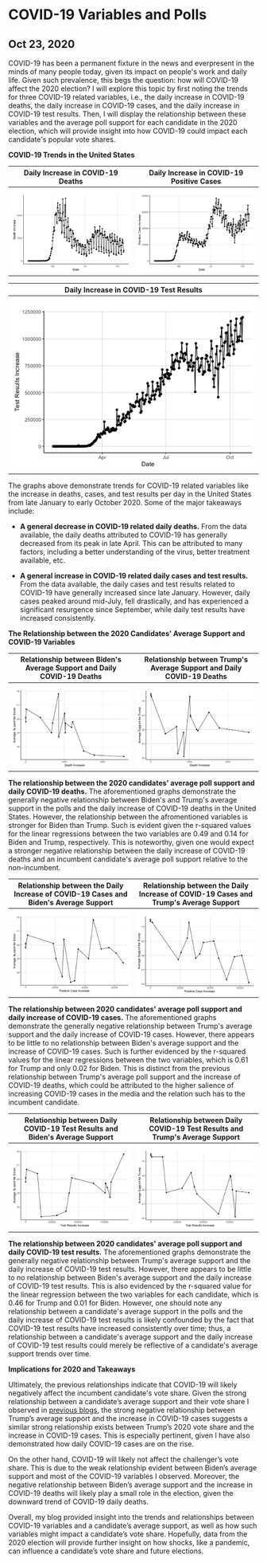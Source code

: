 # COVID-19 Variables and Polls
## Oct 23, 2020

COVID-19 has been a permanent fixture in the news and everpresent in the minds of many people today, given its impact on people's work and daily life. Given such prevalence, this begs the question: how will COVID-19 affect the 2020 election? I will explore this topic by first noting the trends for three COVID-19 related variables, i.e., the daily increase in COVID-19 deaths, the daily increase in COVID-19 cases, and the daily increase in COVID-19 test results. Then, I will display the relationship between these variables and the average poll support for each candidate in the 2020 election, which will provide insight into how COVID-19 could impact each candidate's popular vote shares. 

**COVID-19 Trends in the United States**

Daily Increase in COVID-19 Deaths |  Daily Increase in COVID-19 Positive Cases 
:-------------------------:|:-------------------------:
![](Shocks1.png)|![](Shocks2.png)

| Daily Increase in COVID-19 Test Results |
|:-:|
| ![](Shocks3.png)  |

The graphs above demonstrate trends for COVID-19 related variables like the increase in deaths, cases, and test results per day in the United States from late January to early October 2020. Some of the major takeaways include:

* **A general decrease in COVID-19 related daily deaths.** From the data available, the daily deaths attributed to COVID-19 has generally decreased from its peak in late April. This can be attributed to many factors, including a better understanding of the virus, better treatment available, etc.  

* **A general increase in COVID-19 related daily cases and test results.** From the data available, the daily cases and test results related to COVID-19 have generally increased since late January. However, daily cases peaked around mid-July, fell drastically, and has experienced a significant resurgence since September, while daily test results have increased consistently. 

**The Relationship between the 2020 Candidates' Average Support and COVID-19 Variables**

Relationship between Biden's Average Support and Daily COVID-19 Deaths |  Relationship between Trump's Average Support and Daily COVID-19 Deaths
:-------------------------:|:-------------------------:
![](Shocks4.png)|![](Shocks5.png)

**The relationship between the 2020 candidates' average poll support and daily COVID-19 deaths.** The aforementioned graphs demonstrate the generally negative relationship between Biden's and Trump's average support in the polls and the daily increase of COVID-19 deaths in the United States. However, the relationship between the afromentioned variables is stronger for Biden than Trump. Such is evident given the r-squared values for the linear regressions between the two variables are 0.49 and 0.14 for Biden and Trump, respectively. This is noteworthy, given one would expect a stronger negative relationship between the daily increase of COVID-19 deaths and an incumbent candidate's average poll support relative to the non-incumbent. 

Relationship between the Daily Increase of COVID-19 Cases and Biden's Average Support  |  Relationship between the Daily Increase of COVID-19 Cases and Trump's Average Support 
:-------------------------:|:-------------------------:
![](Shocks6.png)|![](Shocks7.png)

**The relationship between 2020 candidates' average poll support and daily increase of COVID-19 cases.** The aforementioned graphs demonstrate the generally negative relationship between Trump's average support and the daily increase of COVID-19 cases. However, there appears to be little to no relationship between Biden's average support and the increase of COVID-19 cases. Such is further evidenced by the r-squared values for the linear regressions between the two variables, which is 0.61 for Trump and only 0.02 for Biden. This is distinct from the previous relationship between Trump's average poll support and the increase of COVID-19 deaths, which could be attributed to the higher salience of increasing COVID-19 cases in the media and the relation such has to the incumbent candidate. 

Relationship between Daily COVID-19 Test Results and Biden's Average Support  |  Relationship between Daily COVID-19 Test Results and Trump's Average Support 
:-------------------------:|:-------------------------:
![](Shocks8.png)|![](Shocks9.png)

**The relationship between 2020 candidates' average poll support and daily COVID-19 test results.** The aforementioned graphs demonstrate the generally negative relationship between Trump's average support and the daily increase of COVID-19 test results. However, there appears to be little to no relationship between Biden's average support and the daily increase of COVID-19 test results. This is also evidenced by the r-squared value for the linear regression between the two variables for each candidate, which is 0.46 for Trump and 0.01 for Biden. However, one should note any relationship between a candidate's average support in the polls and the daily increase of COVID-19 test results is likely confounded by the fact that COVID-19 test results have increased consistently over time; thus, a relationship between a candidate's average support and the daily increase of COVID-19 test results could merely be reflective of a candidate's average support trends over time.

**Implications for 2020 and Takeaways**

Ultimately, the previous relationships indicate that COVID-19 will likely negatively affect the incumbent candidate's vote share. Given the strong relationship between a candidate’s average support and their vote share I observed in [previous blogs](Third_Blog_Polls.md), the strong negative relationship between Trump’s average support and the increase in COVID-19 cases suggests a similar strong relationship exists between Trump’s 2020 vote share and the increase in COVID-19 cases. This is especially pertinent, given I have also demonstrated how daily COVID-19 cases are on the rise. 

On the other hand, COVID-19 will likely not affect the challenger’s vote share. This is due to the weak relationship evident between Biden’s average support and most of the COVID-19 variables I observed. Moreover, the negative relationship between Biden’s average support and the increase in COVID-19 deaths will likely play a small role in the election, given the downward trend of COVID-19 daily deaths. 

Overall, my blog provided insight into the trends and relationships between COVID-19 variables and a candidate’s average support, as well as how such variables might impact a candidate’s vote share. Hopefully, data from the 2020 election will provide further insight on how shocks, like a pandemic, can influence a candidate’s vote share and future elections. 




